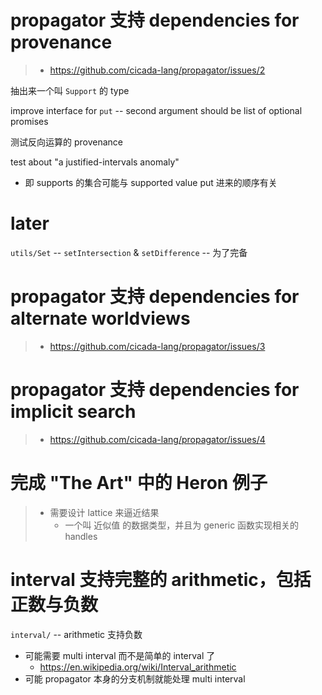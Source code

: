 # propagator 支持 dependencies for provenance

> - https://github.com/cicada-lang/propagator/issues/2

抽出来一个叫 `Support` 的 type

improve interface for `put` -- second argument should be list of optional promises

测试反向运算的 provenance

test about "a justified-intervals anomaly"

- 即 supports 的集合可能与 supported value put 进来的顺序有关

# later

`utils/Set` -- `setIntersection` & `setDifference` -- 为了完备

# propagator 支持 dependencies for alternate worldviews

> - https://github.com/cicada-lang/propagator/issues/3

# propagator 支持 dependencies for implicit search

> - https://github.com/cicada-lang/propagator/issues/4

# 完成 "The Art" 中的 Heron 例子

> - 需要设计 lattice 来逼近结果
>   - 一个叫 近似值 的数据类型，并且为 generic 函数实现相关的 handles

# interval 支持完整的 arithmetic，包括正数与负数

`interval/` -- arithmetic 支持负数

- 可能需要 multi interval 而不是简单的 interval 了
  - https://en.wikipedia.org/wiki/Interval_arithmetic
- 可能 propagator 本身的分支机制就能处理 multi interval

